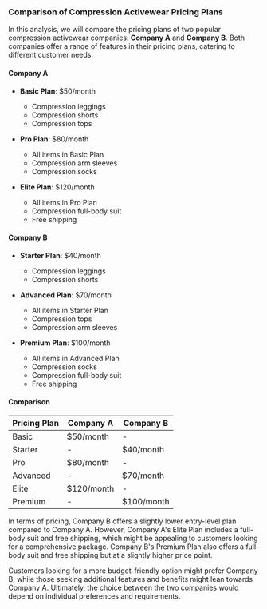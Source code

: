 ### Comparison of Compression Activewear Pricing Plans

In this analysis, we will compare the pricing plans of two popular compression activewear companies: **Company A** and **Company B**. Both companies offer a range of features in their pricing plans, catering to different customer needs.

#### Company A

- **Basic Plan**: $50/month
  - Compression leggings
  - Compression shorts
  - Compression tops

- **Pro Plan**: $80/month
  - All items in Basic Plan
  - Compression arm sleeves
  - Compression socks

- **Elite Plan**: $120/month
  - All items in Pro Plan
  - Compression full-body suit
  - Free shipping

#### Company B

- **Starter Plan**: $40/month
  - Compression leggings
  - Compression shorts

- **Advanced Plan**: $70/month
  - All items in Starter Plan
  - Compression tops
  - Compression arm sleeves

- **Premium Plan**: $100/month
  - All items in Advanced Plan
  - Compression socks
  - Compression full-body suit
  - Free shipping

#### Comparison

| Pricing Plan | Company A | Company B |
|--------------|-----------|-----------|
| Basic        | $50/month | -         |
| Starter      | -         | $40/month |
| Pro          | $80/month | -         |
| Advanced     | -         | $70/month |
| Elite        | $120/month| -         |
| Premium      | -         | $100/month|

In terms of pricing, Company B offers a slightly lower entry-level plan compared to Company A. However, Company A's Elite Plan includes a full-body suit and free shipping, which might be appealing to customers looking for a comprehensive package. Company B's Premium Plan also offers a full-body suit and free shipping but at a slightly higher price point.

Customers looking for a more budget-friendly option might prefer Company B, while those seeking additional features and benefits might lean towards Company A. Ultimately, the choice between the two companies would depend on individual preferences and requirements.